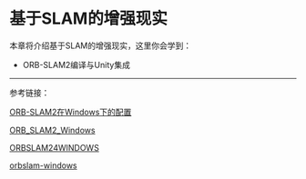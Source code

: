 # 基于SLAM的增强现实

本章将介绍基于SLAM的增强现实，这里你会学到：

- ORB-SLAM2编译与Unity集成











------

参考链接：

[ORB-SLAM2在Windows下的配置](https://blog.csdn.net/yfic000/article/details/75908256)

[ORB_SLAM2_Windows](https://github.com/Beewe/ORB_SLAM2_Windows)

[ORBSLAM24WINDOWS](https://github.com/phdsky/ORBSLAM24Windows)

[orbslam-windows](https://github.com/Phylliida/orbslam-windows)



